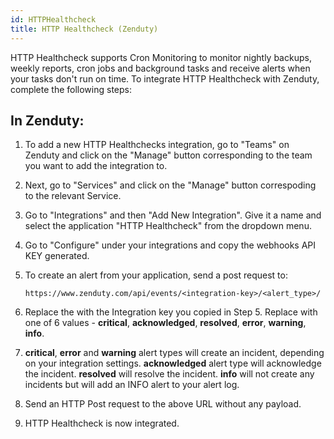 ```yaml
---
id: HTTPHealthcheck
title: HTTP Healthcheck (Zenduty)
---
```


HTTP Healthcheck supports Cron Monitoring to monitor nightly backups, weekly reports, cron jobs and background tasks and receive alerts when your tasks don't run on time. To integrate HTTP Healthcheck with Zenduty, complete the following steps:

## In Zenduty: 

1. To add a new HTTP Healthchecks integration, go to "Teams" on Zenduty and click on the "Manage" button corresponding to the team you want to add the integration to.

2. Next, go to "Services" and click on the "Manage" button correspoding to the relevant Service.

3. Go to "Integrations" and then "Add New Integration". Give it a name and select the application "HTTP Healthcheck" from the dropdown menu.

4. Go to "Configure" under your integrations and copy the webhooks API KEY generated. 

5. To create an alert from your application, send a post request to: 

    ```
    https://www.zenduty.com/api/events/<integration-key>/<alert_type>/
    ```

6. Replace the <integration-key> with the Integration key you copied in Step 5. Replace <alert-type> with one of 6 values - **critical**, **acknowledged**, **resolved**, **error**, **warning**, **info**. 

7. **critical**, **error** and **warning** alert types will create an incident, depending on your integration settings. **acknowledged** alert type will acknowledge the incident. **resolved** will resolve the incident. **info** will not create any incidents but will add an INFO alert to your alert log.

7. Send an HTTP Post request to the above URL without any payload.

11. HTTP Healthcheck is now integrated.  
